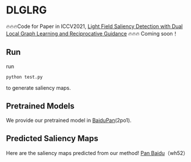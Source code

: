# DLGLRG
🔥🔥🔥Code for Paper in ICCV2021,  [Light Field Saliency Detection with Dual Local Graph Learning and Reciprocative Guidance](https://openaccess.thecvf.com/content/ICCV2021/html/Liu_Light_Field_Saliency_Detection_With_Dual_Local_Graph_Learning_and_ICCV_2021_paper.html)
🔥🔥🔥 
Coming soon！

## Run
run
```
python test.py
```
to generate saliency maps.

## Pretrained Models
We provide our pretrained model in [BaiduPan](https://pan.baidu.com/s/1rlt2BhexPpLBt4jk6SFyDw)(2po1).

## Predicted Saliency Maps
Here are the saliency maps predicted from our method!
[Pan Baidu](https://pan.baidu.com/s/18DGI8rQFWsT1YmDquRwrLA?pwd=wh52)（wh52）

